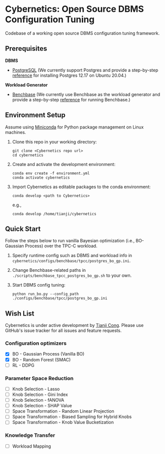 # Cybernetics: Open Source DBMS Configuration Tuning
Codebase of a working open source DBMS configuration tuning framework.


## Prerequisites

**DBMS**
- [PostgreSQL](https://www.postgresql.org) (We currently support Postgres and provide a step-by-step [reference](https://docs.google.com/document/d/1iv6B1bXawyx3K6kLBbUva91FEXKE1wns_kPd-UoUumM/edit?usp=sharing) for installing Postgres 12.17 on Ubuntu 20.04.)

**Workload Generator**
- [Benchbase](https://github.com/cmu-db/benchbase) (We currently use Benchbase as the workload generator and provide a step-by-step [reference](https://docs.google.com/document/d/1EbcwEMBdeWTmHDuWXW3lC8Pggbj3A8e-EJBlwN2VEzY/edit?usp=sharing) for running Benchbase.)


## Environment Setup
Assume using [Miniconda](https://docs.conda.io/projects/miniconda/en/latest/) for Python package management on Linux machines.

1. Clone this repo in your working directory:

    ```
    git clone <Cybernetics repo url>
    cd cybernetics
    ```

2. Create and activate the development environment:

    ```
    conda env create -f environment.yml
    conda activate cybernetics
    ```

3. Import Cybernetics as editable packages to the conda environment:

    ```conda develop <path to Cybernetics>```

    e.g.,
    ```
    conda develop /home/tianji/cybernetics
    ```


## Quick Start
Follow the steps below to run vanilla Bayesian optimization (i.e., BO-Gaussian Process) over the TPC-C workload.

1. Specify runtime config such as DBMS and workload info in ```cybernetics/configs/benchbase/tpcc/postgres_bo_gp.ini```.

2. Change Benchbase-related paths in ```./scripts/benchbase_tpcc_postgres_bo_gp.sh``` to your own.

3. Start DBMS config tuning:

   ```
   python run_bo.py --config_path ./configs/benchbase/tpcc/postgres_bo_gp.ini
   ```

## Wish List
Cybernetics is under active development by [Tianji Cong](https://superctj.github.io). Please use GitHub's issue tracker for all issues and feature requests.

### Configuration optimizers
- [x] BO - Gaussian Process (Vanilla BO)
- [x] BO - Random Forest (SMAC)
- [ ] RL - DDPG

### Parameter Space Reduction
- [ ] Knob Selection - Lasso
- [ ] Knob Selection - Gini Index
- [ ] Knob Selection - fANOVA
- [ ] Knob Selection - SHAP Value
- [ ] Space Transformation - Random Linear Projection
- [ ] Space Transformation - Biased Sampling for Hybrid Knobs
- [ ] Space Transformation - Knob Value Bucketization

### Knowledge Transfer
- [ ] Workload Mapping

